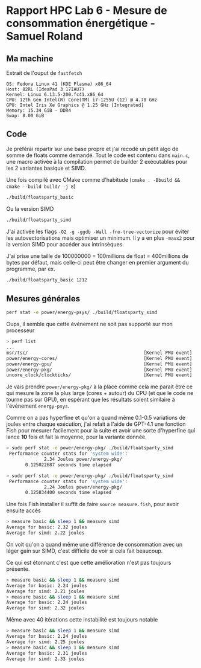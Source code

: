 # Rapport HPC Lab 6 - Mesure de consommation énergétique - Samuel Roland

## Ma machine

Extrait de l'ouput de `fastfetch`
```
OS: Fedora Linux 41 (KDE Plasma) x86_64
Host: 82RL (IdeaPad 3 17IAU7)
Kernel: Linux 6.13.5-200.fc41.x86_64
CPU: 12th Gen Intel(R) Core(TM) i7-1255U (12) @ 4.70 GHz
GPU: Intel Iris Xe Graphics @ 1.25 GHz [Integrated]
Memory: 15.34 GiB - DDR4
Swap: 8.00 GiB
```

## Code
Je préférai repartir sur une base propre et j'ai recodé un petit algo de somme de floats comme demandé. Tout le code est contenu dans `main.c`, une macro activée à la compilation permet de builder 2 exécutables pour les 2 variantes basique et SIMD.

Une fois compilé avec CMake comme d'habitude (`cmake . -Bbuild && cmake --build build/ -j 8`)
```sh
./build/floatsparty_basic
```
Ou la version SIMD
```sh
./build/floatsparty_simd
```

J'ai activée les flags `-O2 -g -ggdb -Wall -fno-tree-vectorize` pour éviter les autovectorisations mais optimiser un minimum. Il y a en plus `-mavx2` pour la version SIMD pour accéder aux intrinsèques.

J'ai prise une taille de 100000000 = 100millions de float = 400millions de bytes par défaut, mais celle-ci peut être changer en premier argument du programme, par ex.

```sh
./build/floatsparty_basic 1212
```

## Mesures générales
```sh
perf stat -e power/energy-psys/ ./build/floatsparty_simd
```
Oups, il semble que cette événement ne soit pas supporté sur mon processeur
```sh
> perf list
...
msr/tsc/                                           [Kernel PMU event]
power/energy-cores/                                [Kernel PMU event]
power/energy-gpu/                                  [Kernel PMU event]
power/energy-pkg/                                  [Kernel PMU event]
uncore_clock/clockticks/                           [Kernel PMU event]
```

Je vais prendre `power/energy-pkg/` à la place comme cela me parait être ce qui mesure la zone la plus large (cores + autour) du CPU (et que le code ne tourne pas sur GPU), en espérant que les résultats soient similaire à l'événement `energy-psys`.

Comme on a pas hyperfine et qu'on a quand même 0.1-0.5 variations de joules entre chaque exécution, j'ai refait à l'aide de GPT-4.1 une fonction Fish pour mesurer facilement pour la suite et avoir une sorte d'hyperfine qui lance **10** fois et fait la moyenne, pour la variante donnée.

```sh
> sudo perf stat -e power/energy-pkg/ ./build/floatsparty_simd
 Performance counter stats for 'system wide':
              2.34 Joules power/energy-pkg/                                                     
       0.125022687 seconds time elapsed

> sudo perf stat -e power/energy-pkg/ ./build/floatsparty_simd
 Performance counter stats for 'system wide':
              2.24 Joules power/energy-pkg/                                                     
       0.125834400 seconds time elapsed
```

Une fois Fish installer il suffit de faire `source measure.fish`, pour avoir ensuite accès
```sh
> measure basic && sleep 1 && measure simd
Average for basic: 2.32 joules
Average for simd: 2.22 joules
```

On voit qu'on a quand même une différence de consommation avec un léger gain sur SIMD, c'est difficile de voir si cela fait beaucoup.

Ce qui est étonnant c'est que cette amélioration n'est pas toujours présente.
```sh
> measure basic && sleep 1 && measure simd
Average for basic: 2.24 joules
Average for simd: 2.21 joules
> measure basic && sleep 1 && measure simd
Average for basic: 2.24 joules
Average for simd: 2.32 joules
```

Même avec 40 itérations cette instabilité est toujours notable
```sh
> measure basic && sleep 1 && measure simd
Average for basic: 2.24 joules
Average for simd: 2.25 joules
> measure basic && sleep 1 && measure simd
Average for basic: 2.31 joules
Average for simd: 2.33 joules
```


